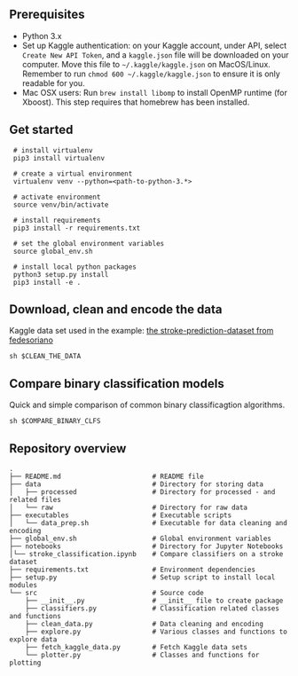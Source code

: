 Prerequisites
-------------
* Python 3.x
* Set up Kaggle authentication: on your Kaggle account, under API, select `Create New API Token`, and a `kaggle.json` file will be downloaded on your computer. Move this file to `~/.kaggle/kaggle.json` on MacOS/Linux. Remember to run `chmod 600 ~/.kaggle/kaggle.json` to ensure it is only readable for you.
* Mac OSX users: Run `brew install libomp` to install OpenMP runtime (for Xboost). This step requires that homebrew has been installed.

Get started
------------

     # install virtualenv
     pip3 install virtualenv
     
     # create a virtual environment
     virtualenv venv --python=<path-to-python-3.*>
     
     # activate environment
     source venv/bin/activate
     
     # install requirements
     pip3 install -r requirements.txt
     
     # set the global environment variables
     source global_env.sh
     
     # install local python packages
     python3 setup.py install
     pip3 install -e .


Download, clean and encode the data
-----------------------------------
Kaggle data set used in the example: [the stroke-prediction-dataset from fedesoriano](https://www.kaggle.com/fedesoriano/stroke-prediction-dataset)

    sh $CLEAN_THE_DATA
    
Compare binary classification models
------------------------------------

Quick and simple comparison of common binary classificagtion algorithms.

    sh $COMPARE_BINARY_CLFS
    
Repository overview
-------------------

    .
    ├── README.md                       # README file
    ├── data                            # Directory for storing data
    │   ├── processed                   # Directory for processed - and related files
    │   └── raw                         # Directory for raw data
    ├── executables                     # Executable scripts
    │   └── data_prep.sh                # Executable for data cleaning and encoding
    ├── global_env.sh                   # Global environment variables
    ├── notebooks                       # Directory for Jupyter Notebooks
    │└── stroke_classification.ipynb    # Compare classifiers on a stroke dataset
    ├── requirements.txt                # Environment dependencies
    ├── setup.py                        # Setup script to install local modules
    └── src                             # Source code
        ├── __init__.py                 # __init__ file to create package
        ├── classifiers.py              # Classification related classes and functions
        ├── clean_data.py               # Data cleaning and encoding
        ├── explore.py                  # Various classes and functions to explore data 
        ├── fetch_kaggle_data.py        # Fetch Kaggle data sets
        └── plotter.py                  # Classes and functions for plotting

